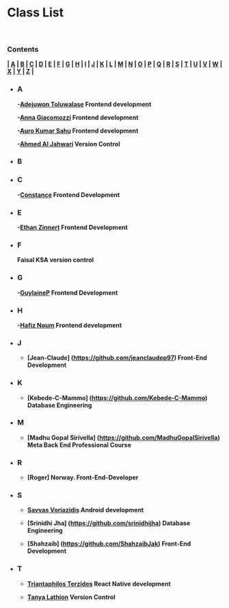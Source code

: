 # <b> Class List <b>

<br>

### **Contents**

| [A](#a) | [B](#b) | [C](#c) | [D](#d) | [E](#e) | [F](#f) | [G](#g) | [H](#h) | [I](#i) | [J](#j) | [K](#k) | [L](#l) | [M](#m) | [N](#n) | [O](#o)
| [P](#p) | [Q](#q) | [R](#r) | [S](#s) | [T](#t) | [U](#u) | [V](#v) | [W](#w) | [X](#x) | [Y](#y) | [Z](#z) |

- ### **A**

  -[Adejuwon Toluwalase](https://github.com/Tolux001) Frontend development

  -[Anna Giacomozzi](https://github.com/annagiac) Frontend development

  -[Auro Kumar Sahu](https://github.com.aurokumarsahu) Frontend development

  -[Ahmed Al Jahwari](https://github.com/A7MED92OM) Version Control

- ### **B**

- ### **C**
  -[Constance](https://github.com/coco390) Frontend Development

- ### **E**

  -[Ethan Zinnert](https://github.com/Zethan7) Frontend Development

- ### **F**
  
  Faisal KSA version control
  
- ### **G**

  -[GuylaineP](https://github.com/GuylaineP) Frontend Development

- ### **H**

  -[Hafiz Noum](https://github.com.hmnouman) Frontend development
 
- ### **J**

  - [Jean-Claude] (https://github.com/jeanclaudep97) Front-End Development

- ### **K**
  - [Kebede-C-Mammo] (https://github.com/Kebede-C-Mammo) Database Engineering

- ### **M**
  - [Madhu Gopal Sirivella] (https://github.com/MadhuGopalSirivella) Meta Back End Professional Course
  
- ### **R**
  - [Roger] Norway. Front-End-Developer
  
- ### **S**

  - [Savvas Voriazidis](https://github.com/voriazidis) Android development

  - [Srinidhi Jha] (https://github.com/srinidhijha) Database Engineering
           
  - [Shahzaib] (https://github.com/ShahzaibJak) Front-End Development


- ### **T**

  - [Triantaphilos Terzides](https://github.com/terzidest) React Native development
  
  - [Tanya Lathion](https://github.com/tanyalathion) Version Control


